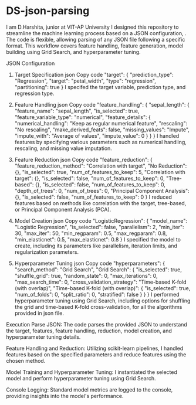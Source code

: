 # DS-json-parsing

I am D.Harshita, junior at VIT-AP University
I designed this repository to streamline the machine learning process based on a JSON configuration, . The code is flexible, allowing parsing of any JSON file following a specific format. This workflow covers feature handling, feature generation, model building using Grid Search, and hyperparameter tuning.

JSON Configuration
1. Target Specification
json
Copy code
"target": {
  "prediction_type": "Regression",
  "target": "petal_width",
  "type": "regression",
  "partitioning": true
}
I specifed the target variable, prediction type, and regression type.

2. Feature Handling
json
Copy code
"feature_handling": {
  "sepal_length": {
    "feature_name": "sepal_length",
    "is_selected": true,
    "feature_variable_type": "numerical",
    "feature_details": {
      "numerical_handling": "Keep as regular numerical feature",
      "rescaling": "No rescaling",
      "make_derived_feats": false,
      "missing_values": "Impute",
      "impute_with": "Average of values",
      "impute_value": 0
    }
  }
}
I handled features by specifying various parameters such as numerical handling, rescaling, and missing value imputation.

3. Feature Reduction
json
Copy code
"feature_reduction": {
  "feature_reduction_method": "Correlation with target",
  "No Reduction": {},
  "is_selected": true,
  "num_of_features_to_keep": 5,
  "Correlation with target": {},
  "is_selected": false,
  "num_of_features_to_keep": 0,
  "Tree-based": {},
  "is_selected": false,
  "num_of_features_to_keep": 0,
  "depth_of_trees": 0,
  "num_of_trees": 0,
  "Principal Component Analysis": {},
  "is_selected": false,
  "num_of_features_to_keep": 0
}
I reduced features based on methods like correlation with the target, tree-based, or Principal Component Analysis (PCA).

4. Model Creation
json
Copy code
"LogisticRegression": {
  "model_name": "Logistic Regression",
  "is_selected": false,
  "parallelism": 2,
  "min_iter": 30,
  "max_iter": 50,
  "min_regparam": 0.5,
  "max_regparam": 0.8,
  "min_elasticnet": 0.5,
  "max_elasticnet": 0.8
}
I specified the model to create, including its parameters like parallelism, iteration limits, and regularization parameters.

5. Hyperparameter Tuning
json
Copy code
"hyperparameters": {
  "search_method": "Grid Search",
  "Grid Search": {
    "is_selected": true,
    "shuffle_grid": true,
    "random_state": 0,
    "max_iterations": 0,
    "max_search_time": 0,
    "cross_validation_strategy": "Time-based K-fold (with overlap)",
    "Time-based K-fold (with overlap)": {
      "is_selected": true,
      "num_of_folds": 0,
      "split_ratio": 0,
      "stratified": false
    }
  }
}
I performed hyperparameter tuning using Grid Search, including options for shuffling the grid and time-based K-fold cross-validation, for all the algorithms provided in json file.

Execution
Parse JSON: The code parses the provided JSON to understand the target, features, feature handling, reduction, model creation, and hyperparameter tuning details.

Feature Handling and Reduction: Utilizing scikit-learn pipelines, I handled features based on the specified parameters and reduce features using the chosen method.

Model Training and Hyperparameter Tuning: I instantiated the selected model and perform hyperparameter tuning using Grid Search.

Console Logging: Standard model metrics are logged to the console, providing insights into the model's performance.
